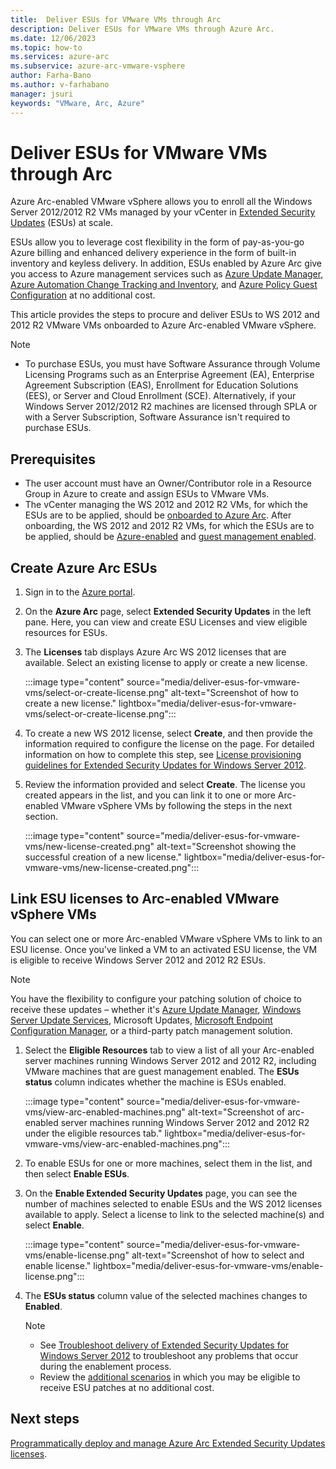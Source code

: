 ```yaml
---
title:  Deliver ESUs for VMware VMs through Arc
description: Deliver ESUs for VMware VMs through Azure Arc. 
ms.date: 12/06/2023
ms.topic: how-to
ms.services: azure-arc
ms.subservice: azure-arc-vmware-vsphere
author: Farha-Bano
ms.author: v-farhabano
manager: jsuri
keywords: "VMware, Arc, Azure"
---
```


# Deliver ESUs for VMware VMs through Arc

Azure Arc-enabled VMware vSphere allows you to enroll all the Windows Server 2012/2012 R2 VMs managed by your vCenter in [Extended Security Updates](/windows-server/get-started/extended-security-updates-overview) (ESUs) at scale. 

ESUs allow you to leverage cost flexibility in the form of pay-as-you-go Azure billing and enhanced delivery experience in the form of built-in inventory and keyless delivery. In addition, ESUs enabled by Azure Arc give you access to Azure management services such as [Azure Update Manager](/azure/update-manager/overview?tabs=azure-vms), [Azure Automation Change Tracking and Inventory](/azure/automation/change-tracking/overview?tabs=python-2), and [Azure Policy Guest Configuration](/azure/cloud-adoption-framework/manage/azure-server-management/guest-configuration-policy) at no additional cost. 

This article provides the steps to procure and deliver ESUs to WS 2012 and 2012 R2 VMware VMs onboarded to Azure Arc-enabled VMware vSphere. 

>[!Note]
> - To purchase ESUs, you must have Software Assurance through Volume Licensing Programs such as an Enterprise Agreement (EA), Enterprise Agreement Subscription (EAS), Enrollment for Education Solutions (EES), or Server and Cloud Enrollment (SCE). Alternatively, if your Windows Server 2012/2012 R2 machines are licensed through SPLA or with a Server Subscription, Software Assurance isn't required to purchase ESUs.

## Prerequisites

- The user account must have an Owner/Contributor role in a Resource Group in Azure to create and assign ESUs to VMware VMs. 
- The vCenter managing the WS 2012 and 2012 R2 VMs, for which the ESUs are to be applied, should be [onboarded to Azure Arc](./quick-start-connect-vcenter-to-arc-using-script.md). After onboarding, the WS 2012 and 2012 R2 VMs, for which the ESUs are to be applied, should be [Azure-enabled](./browse-and-enable-vcenter-resources-in-azure.md) and [guest management enabled](./enable-guest-management-at-scale.md). 

## Create Azure Arc ESUs 

1.	Sign in to the [Azure portal](https://portal.azure.com/).
2.	On the **Azure Arc** page, select **Extended Security Updates** in the left pane. Here, you can view and create ESU Licenses and view eligible resources for ESUs.
3.	The **Licenses** tab displays Azure Arc WS 2012 licenses that are available. Select an existing license to apply or create a new license.

    :::image type="content" source="media/deliver-esus-for-vmware-vms/select-or-create-license.png" alt-text="Screenshot of how to create a new license." lightbox="media/deliver-esus-for-vmware-vms/select-or-create-license.png":::

4.	To create a new WS 2012 license, select **Create**, and then provide the information required to configure the license on the page. For detailed information on how to complete this step, see [License provisioning guidelines for Extended Security Updates for Windows Server 2012](../servers/license-extended-security-updates.md).
5.	Review the information provided and select **Create**. The license you created appears in the list, and you can link it to one or more Arc-enabled VMware vSphere VMs by following the steps in the next section.

    :::image type="content" source="media/deliver-esus-for-vmware-vms/new-license-created.png" alt-text="Screenshot showing the successful creation of a new license." lightbox="media/deliver-esus-for-vmware-vms/new-license-created.png":::

## Link ESU licenses to Arc-enabled VMware vSphere VMs

You can select one or more Arc-enabled VMware vSphere VMs to link to an ESU license. Once you've linked a VM to an activated ESU license, the VM is eligible to receive Windows Server 2012 and 2012 R2 ESUs.

>[!Note]
> You have the flexibility to configure your patching solution of choice to receive these updates – whether it's [Azure Update Manager](/azure/update-center/overview), [Windows Server Update Services](/windows-server/administration/windows-server-update-services/get-started/windows-server-update-services-wsus), Microsoft Updates, [Microsoft Endpoint Configuration Manager](/mem/configmgr/core/understand/introduction), or a third-party patch management solution.

1.	Select the **Eligible Resources** tab to view a list of all your Arc-enabled server machines running Windows Server 2012 and 2012 R2, including VMware machines that are guest management enabled. The **ESUs status** column indicates whether the machine is ESUs enabled.
 
    :::image type="content" source="media/deliver-esus-for-vmware-vms/view-arc-enabled-machines.png" alt-text="Screenshot of arc-enabled server machines running Windows Server 2012 and 2012 R2 under the eligible resources tab." lightbox="media/deliver-esus-for-vmware-vms/view-arc-enabled-machines.png":::

2.	To enable ESUs for one or more machines, select them in the list, and then select **Enable ESUs**.
3.	On the **Enable Extended Security Updates** page, you can see the number of machines selected to enable ESUs and the WS 2012 licenses available to apply. Select a license to link to the selected machine(s) and select **Enable**.

    :::image type="content" source="media/deliver-esus-for-vmware-vms/enable-license.png" alt-text="Screenshot of how to select and enable license." lightbox="media/deliver-esus-for-vmware-vms/enable-license.png":::

4.	The **ESUs status** column value of the selected machines changes to **Enabled**.

    >[!Note]
    > - See [Troubleshoot delivery of Extended Security Updates for Windows Server 2012](../servers/troubleshoot-extended-security-updates.md) to troubleshoot any problems that occur during the enablement process.<br>
    > - Review the [additional scenarios](../servers/deliver-extended-security-updates.md#additional-scenarios) in which you may be eligible to receive ESU patches at no additional cost.

## Next steps

[Programmatically deploy and manage Azure Arc Extended Security Updates licenses](../servers/api-extended-security-updates.md).
